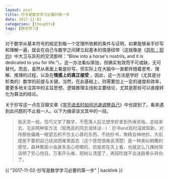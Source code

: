 ```yaml
---
layout: post
title: 抄写是数学学习必要的第一步
date: 2017-11-02
categories: [thoughts]
tags: [数学学习]
---
```


对于数学从基本符号的规定到每一个定理所依赖的条件与证明，如果能够亲手抄写和理解一遍，就会在自己与数学之间建立起基本的情感纽带（这就像是《[异形：契约](https://movie.douban.com/subject/11803087/)》中大卫与异形的交流那样：“Blow into a horse's nostrils, and it is dedicated to you for life.”）。这一办法看似笨拙，但确实有效而不可或缺，无可替代。而且，虽然从表面上看是抄写，但实际上在大脑中一直都伴随着思考、理解、推理的过程，以及在**情感上的真正接受** 。因此，这一方法是学好（尤其是分析类的）数学的前提与关键。当然，在此基础上，则需要加上一定的速度和效率，要更多地关注其中的主旨思想、逻辑推理主线和主要结论，尤其是那些可以直接转化为算法的结论。

关于抄写这一点在豆瓣文章《[学不进去时如何迅速调整自己](https://www.douban.com/note/418610812/)》中也提到了。看来遇到此问题的不止我一人。以下为摘录该文其中的一段。

> 我天资一般，恰巧又学了数学，不愿落人后又想学好拿到外保资格。总结来去，无非两种笨方法（智商高的同志请体谅···）：抄书and及时温故知新。对待那些偏难一眼望去抓不住主心骨的东西，不妨抄书，聚精会神地抄，大前提是不要把自己绕进困难里面去（这个感觉很难说清楚）是一种类似俯瞰的感觉，森林繁密小虫甚多恶心吧唧的，但是若在天上看，也就这么几棵树简洁明了赏心悦目。万事开头难，把树认清楚了，再探险就不会迷路晕头转向了。

{{ "2017-11-02-抄写是数学学习必要的第一步" | backlink }}
